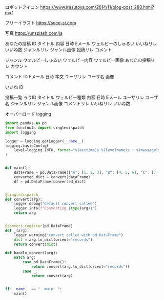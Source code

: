 ロボットアイコン
https://www.irasutoya.com/2014/11/blog-post_288.html?m=1

フリーイラスト
https://soco-st.com

写真
https://unsplash.com/ja

あなたの投稿
ID
タイトル
内容
日時
Eメール
ウェルビーのしゅるい
いいねリレ
いいね数
ジャンルリレ
ジャンル画像
投稿リレ
コメント

ジャンル
ウェルビーしゅるい
ウェルビー内容
ウェルビー画像
あなたの投稿リレ
カウント

コメント
ID
Eメール
日時
本文
ユーザリレ
ユーザ名
画像

いいね
ID

投稿一覧
ろうID
タイトル
ウェルビー種類
内容
日時
Eメール
ユーザリレ
ユーザ名
ジャンルリレ
ジャンル画像
コメントリレ
いいねリレ
いいね数







オーバーロード
logging

```Python
import pandas as pd
from functools import singledispatch
import logging

logger = logging.getLogger(__name__)
logging.basicConfig(
    level=logging.INFO, format="%(asctime)s %(levelname)s : %(message)s"
)


def main():
    dataFrame = pd.DataFrame({"A": [1, 2, 3], "B": [4, 5, 6], "C": [7, 8, 9]})
    converted_dict = convert(dataFrame)
    df = pd.DataFrame(converted_dict)


@singledispatch
def convert(arg):
    logger.debug("default convert called")
    logger.info(f"Converting {type(arg)}")
    return arg


@convert.register(pd.DataFrame)
def _(arg):
    logger.warning("convert called with pd.DataFrame")
    dict = arg.to_dict(orient="records")
    return convert(dict)

def handle_convert(arg):
    match arg:
        case pd.DataFrame():
            return convert(arg.to_dict(orient="records"))
        case _:
            return convert(arg)


if __name__ == "__main__":
    main()
```

